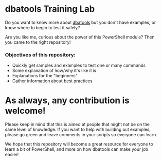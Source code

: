 # dbatools Training Lab

Do you want to know more about [dbatools](https://github.com/sqlcollaborative/dbatools) but you don't have examples, or know where to begin to test it safely? 

Are you like me, curious about the power of this PowerShell module? Then you came to the right repository!

### Objectives of this repository:
 * Quickly get samples and examples to test one or many commands
 * Some explanation of how/why it's like it is
 * Explanations for the "beginners"
 * Gather information about best practices

# As always, any contribution is welcome! 

Please keep in mind that this is aimed at people that might not be on the same level of knowledge. If you want to help with building out examples, please go green and leave comments in your scripts so everyone can learn.

We hope that this repository will become a great resource for everyone to learn a bit of PowerShell, and more on how dbatools can make your job easier!
